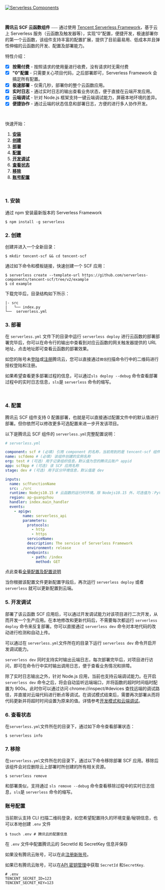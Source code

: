 [![Serverless Components](https://img.serverlesscloud.cn/202047/1586246008932-Tencent%20SCF_%E9%95%BF.png)](http://serverless.com)

<br/>

**腾讯云 SCF 云函数组件** ⎯⎯⎯ 通过使用 [Tencent Serverless Framework](https://github.com/serverless/components/tree/cloud)，基于云上 Serverless 服务（云函数及触发器等），实现“0”配置，便捷开发，极速部署你的第一个云函数，该组件支持丰富的配置扩展，提供了目前最易用、低成本并且弹性伸缩的云函数的开发、配置及部署能力。
<br/>

特性介绍：

- [x] **按需付费** - 按照请求的使用量进行收费，没有请求时无需付费
- [x] **"0"配置** - 只需要关心项目代码，之后部署即可，Serverless Framework 会搞定所有配置。
- [x] **极速部署** - 仅需几秒，部署你的整个云函数应用。
- [x] **实时日志** - 通过实时日志的输出查看业务状态，便于直接在云端开发应用。
- [x] **云端调试** - 针对 Node.js 框架支持一键云端调试能力，屏蔽本地环境的差异。
- [x] **便捷协作** - 通过云端的状态信息和部署日志，方便的进行多人协作开发。

<br/>

快速开始：

1. [**安装**](#1-安装)
2. [**创建**](#2-创建)
3. [**部署**](#3-部署)
4. [**配置**](#4-配置)
5. [**开发调试**](#5-开发调试)
6. [**查看状态**](#6-查看状态)
7. [**移除**](#7-移除)
8. [**账号配置**](#账号配置)

&nbsp;

### 1. 安装

通过 npm 安装最新版本的 Serverless Framework 
```
$ npm install -g serverless
```

### 2. 创建

创建并进入一个全新目录：
```
$ mkdir tencent-scf && cd tencent-scf
```

通过如下命令和模板链接，快速创建一个 SCF 应用：
```
$ serverless create --template-url https://github.com/serverless-components/tencent-scf/tree/v2/example
$ cd example
```

下载完毕后，目录结构如下所示：
```
|- src
|   └── index.py
└──  serverless.yml
```

### 3. 部署

在 `serverless.yml` 文件下的目录中运行 `serverless deploy` 进行云函数的部署部署完毕后，你可以在命令行的输出中查看到对应云函数的网关触发器提供的 URL 地址，点击地址即可查看云函数的部署效果。

如您的账号未[登陆](https://cloud.tencent.com/login)或[注册](https://cloud.tencent.com/register)腾讯云，您可以直接通过`微信`扫描命令行中的二维码进行授权登陆和注册。

如果希望查看更多部署过程的信息，可以通过`sls deploy --debug` 命令查看部署过程中的实时日志信息，`sls`是 `serverless` 命令的缩写。

<br/>

### 4. 配置

腾讯云 SCF 组件支持 0 配置部署，也就是可以直接通过配置文件中的默认值进行部署。但你依然可以修改更多可选配置来进一步开发该项目。

以下是腾讯云 SCF 组件的 `serverless.yml`完整配置说明：

```yml
# serverless.yml

component: scf # (必填) 引用 component 的名称，当前用到的是 tencent-scf 组件
name: scfdemo # (必填) 该组件创建的实例名称
org: test # (可选) 用于记录组织信息，默认值为您的腾讯云账户 appid
app: scfApp # (可选) 该 SCF 应用名称
stage: dev # (可选) 用于区分环境信息，默认值是 dev

inputs:
  name: scfFunctionName
  src: ./src
  runtime: Nodejs10.15 # 云函数的运行时环境。除 Nodejs10.15 外，可选值为：Python2.7、Python3.6、Nodejs6.10、Nodejs8.9、PHP5、PHP7、Golang1、Java8。
  region: ap-guangzhou
  handler: index.main_handler
  events:
    - apigw:
        name: serverless_api
        parameters:
          protocols:
            - http
            - https
          serviceName:
          description: The service of Serverless Framework
          environment: release
          endpoints:
            - path: /index
              method: GET
```

点此查看[全量配置及配置说明](https://github.com/serverless-components/tencent-scf/blob/v2/doc/serverless.yaml)

当你根据该配置文件更新配置字段后，再次运行 `serverless deploy` 或者 `serverless` 就可以更新配置到云端。

### 5. 开发调试

部署了该云函数 SCF 应用后，可以通过开发调试能力对该项目进行二次开发，从而开发一个生产应用。在本地修改和更新代码后，不需要每次都运行 `serverless deploy` 命令来反复部署。你可以直接通过 `serverless dev` 命令对本地代码的改动进行检测和自动上传。

可以通过在 `serverless.yml`文件所在的目录下运行 `serverless dev` 命令开启开发调试能力。

`serverless dev` 同时支持实时输出云端日志，每次部署完毕后，对项目进行访问，即可在命令行中实时输出调用日志，便于查看业务情况和排障。

除了实时日志输出之外，针对 Node.js 应用，当前也支持云端调试能力。在开启 `serverless dev` 命令之后，将会自动监听远端端口，并将函数的超时时间临时配置为 900s。此时你可以通过访问 chrome://inspect/#devices 查找远端的调试路径，并直接对云端代码进行断点等调试。在调试模式结束后，需要再次部署从而将代码更新并将超时时间设置为原来的值。详情参考[开发模式和云端调试](https://cloud.tencent.com/document/product/1154/43220)。

### 6. 查看状态

在`serverless.yml`文件所在的目录下，通过如下命令查看部署状态：

```
$ serverless info
```

### 7. 移除

在`serverless.yml`文件所在的目录下，通过以下命令移除部署 SCF 应用。移除后该组件会对应删除云上部署时所创建的所有相关资源。

```
$ serverless remove
```

和部署类似，支持通过 `sls remove --debug` 命令查看移除过程中的实时日志信息，`sls`是 `serverless` 命令的缩写。

### 账号配置

当前默认支持 CLI 扫描二维码登录，如您希望配置持久的环境变量/秘钥信息，也可以本地创建 `.env` 文件

```console
$ touch .env # 腾讯云的配置信息
```

在 `.env` 文件中配置腾讯云的 SecretId 和 SecretKey 信息并保存

如果没有腾讯云账号，可以在此[注册新账号](https://cloud.tencent.com/register)。

如果已有腾讯云账号，可以在[API 密钥管理](https://console.cloud.tencent.com/cam/capi)中获取 `SecretId` 和`SecretKey`.

```
# .env
TENCENT_SECRET_ID=123
TENCENT_SECRET_KEY=123
```
